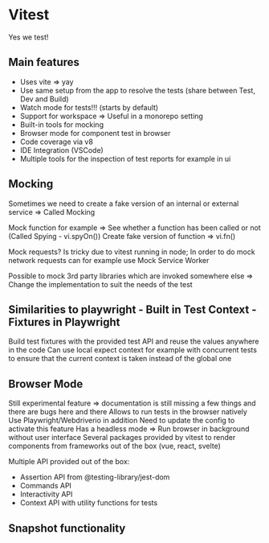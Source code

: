 # Vitest

Yes we test!

## Main features

- Uses vite => yay
- Use same setup from the app to resolve the tests (share between Test, Dev and Build)
- Watch mode for tests!!! (starts by default)
- Support for workspace => Useful in a monorepo setting
- Built-in tools for mocking
- Browser mode for component test in browser
- Code coverage via v8
- IDE Integration (VSCode)
- Multiple tools for the inspection of test reports for example in ui

## Mocking

Sometimes we need to create a fake version of an internal or external service => Called Mocking

Mock function for example => See whether a function has been called or not (Called Spying - vi.spyOn())
Create fake version of function => vi.fn()

Mock requests? Is tricky due to vitest running in node; In order to do mock network requests can for example use Mock Service Worker

Possible to mock 3rd party libraries which are invoked somewhere else => Change the implementation to suit the needs of the test

## Similarities to playwright - Built in Test Context - Fixtures in Playwright

Build test fixtures with the provided test API and reuse the values anywhere in the code
Can use local expect context for example with concurrent tests to ensure that the current context is taken instead of the global one

## Browser Mode

Still experimental feature => documentation is still missing a few things and there are bugs here and there
Allows to run tests in the browser natively
Use Playwright/Webdriverio in addition
Need to update the config to activate this feature
Has a headless mode => Run browser in background without user interface
Several packages provided by vitest to render components from frameworks out of the box (vue, react, svelte)

Multiple API provided out of the box:

- Assertion API from @testing-library/jest-dom
- Commands API
- Interactivity API
- Context API with utility functions for tests

## Snapshot functionality
